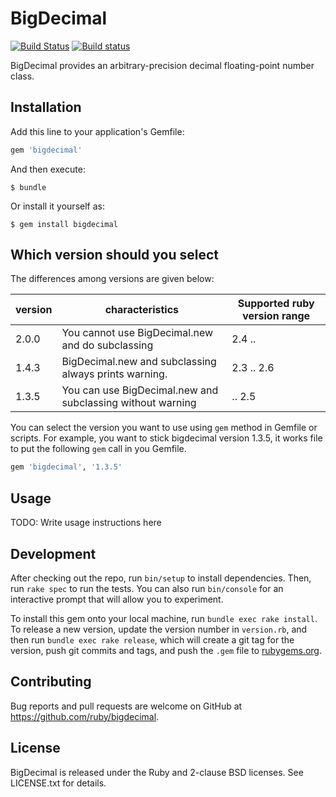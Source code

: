 # BigDecimal

[![Build Status](https://travis-ci.org/ruby/bigdecimal.svg?branch=master)](https://travis-ci.org/ruby/bigdecimal)
[![Build status](https://ci.appveyor.com/api/projects/status/4j596bhldmmtcjpf/branch/master?svg=true)](https://ci.appveyor.com/project/ruby/bigdecimal/branch/master)

BigDecimal provides an arbitrary-precision decimal floating-point number class.

## Installation

Add this line to your application's Gemfile:

```ruby
gem 'bigdecimal'
```

And then execute:

    $ bundle

Or install it yourself as:

    $ gem install bigdecimal

## Which version should you select

The differences among versions are given below:

| version | characteristics | Supported ruby version range |
| ------- | --------------- | ----------------------- |
| 2.0.0   | You cannot use BigDecimal.new and do subclassing | 2.4 .. |
| 1.4.3   | BigDecimal.new and subclassing always prints warning. | 2.3 .. 2.6 |
| 1.3.5   | You can use BigDecimal.new and subclassing without warning | .. 2.5 |

You can select the version you want to use using `gem` method in Gemfile or scripts.
For example, you want to stick bigdecimal version 1.3.5, it works file to put the following `gem` call in you Gemfile.

```ruby
gem 'bigdecimal', '1.3.5'
```

## Usage

TODO: Write usage instructions here

## Development

After checking out the repo, run `bin/setup` to install dependencies.
Then, run `rake spec` to run the tests.
You can also run `bin/console` for an interactive prompt that
will allow you to experiment.

To install this gem onto your local machine, run `bundle exec rake install`.
To release a new version, update the version number in `version.rb`,
and then run `bundle exec rake release`,
which will create a git tag for the version, push git commits and tags,
and push the `.gem` file to [rubygems.org](https://rubygems.org).

## Contributing

Bug reports and pull requests are welcome on GitHub at https://github.com/ruby/bigdecimal.

## License

BigDecimal is released under the Ruby and 2-clause BSD licenses.
See LICENSE.txt for details.
